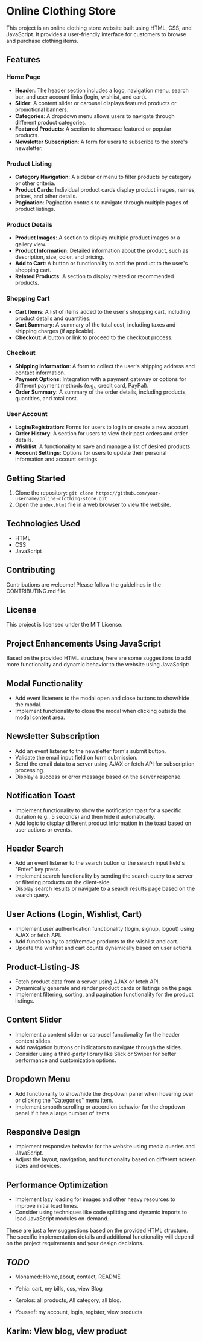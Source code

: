 # Online Clothing Store

This project is an online clothing store website built using HTML, CSS, and JavaScript. It provides a user-friendly interface for customers to browse and purchase clothing items.

## Features

### Home Page

- **Header**: The header section includes a logo, navigation menu, search bar, and user account links (login, wishlist, and cart).
- **Slider**: A content slider or carousel displays featured products or promotional banners.
- **Categories**: A dropdown menu allows users to navigate through different product categories.
- **Featured Products**: A section to showcase featured or popular products.
- **Newsletter Subscription**: A form for users to subscribe to the store's newsletter.

### Product Listing

- **Category Navigation**: A sidebar or menu to filter products by category or other criteria.
- **Product Cards**: Individual product cards display product images, names, prices, and other details.
- **Pagination**: Pagination controls to navigate through multiple pages of product listings.

### Product Details

- **Product Images**: A section to display multiple product images or a gallery view.
- **Product Information**: Detailed information about the product, such as description, size, color, and pricing.
- **Add to Cart**: A button or functionality to add the product to the user's shopping cart.
- **Related Products**: A section to display related or recommended products.

### Shopping Cart

- **Cart Items**: A list of items added to the user's shopping cart, including product details and quantities.
- **Cart Summary**: A summary of the total cost, including taxes and shipping charges (if applicable).
- **Checkout**: A button or link to proceed to the checkout process.

### Checkout

- **Shipping Information**: A form to collect the user's shipping address and contact information.
- **Payment Options**: Integration with a payment gateway or options for different payment methods (e.g., credit card, PayPal).
- **Order Summary**: A summary of the order details, including products, quantities, and total cost.

### User Account

- **Login/Registration**: Forms for users to log in or create a new account.
- **Order History**: A section for users to view their past orders and order details.
- **Wishlist**: A functionality to save and manage a list of desired products.
- **Account Settings**: Options for users to update their personal information and account settings.

## Getting Started

1. Clone the repository: `git clone https://github.com/your-username/online-clothing-store.git`
2. Open the `index.html` file in a web browser to view the website.

## Technologies Used

- HTML
- CSS
- JavaScript

## Contributing

Contributions are welcome! Please follow the guidelines in the CONTRIBUTING.md file.

## License

This project is licensed under the MIT License.

## **Project Enhancements Using JavaScript**

Based on the provided HTML structure, here are some suggestions to add more functionality and dynamic behavior to the website using JavaScript:

## **Modal Functionality**

- Add event listeners to the modal open and close buttons to show/hide the modal.
- Implement functionality to close the modal when clicking outside the modal content area.

## **Newsletter Subscription**

- Add an event listener to the newsletter form's submit button.
- Validate the email input field on form submission.
- Send the email data to a server using AJAX or fetch API for subscription processing.
- Display a success or error message based on the server response.

## **Notification Toast**

- Implement functionality to show the notification toast for a specific duration (e.g., 5 seconds) and then hide it automatically.
- Add logic to display different product information in the toast based on user actions or events.

## **Header Search**

- Add an event listener to the search button or the search input field's "Enter" key press.
- Implement search functionality by sending the search query to a server or filtering products on the client-side.
- Display search results or navigate to a search results page based on the search query.

## **User Actions (Login, Wishlist, Cart)**

- Implement user authentication functionality (login, signup, logout) using AJAX or fetch API.
- Add functionality to add/remove products to the wishlist and cart.
- Update the wishlist and cart counts dynamically based on user actions.

## **Product-Listing-JS**

- Fetch product data from a server using AJAX or fetch API.
- Dynamically generate and render product cards or listings on the page.
- Implement filtering, sorting, and pagination functionality for the product listings.

## **Content Slider**

- Implement a content slider or carousel functionality for the header content slides.
- Add navigation buttons or indicators to navigate through the slides.
- Consider using a third-party library like Slick or Swiper for better performance and customization options.

## **Dropdown Menu**

- Add functionality to show/hide the dropdown panel when hovering over or clicking the "Categories" menu item.
- Implement smooth scrolling or accordion behavior for the dropdown panel if it has a large number of items.

## **Responsive Design**

- Implement responsive behavior for the website using media queries and JavaScript.
- Adjust the layout, navigation, and functionality based on different screen sizes and devices.

## **Performance Optimization**

- Implement lazy loading for images and other heavy resources to improve initial load times.
- Consider using techniques like code splitting and dynamic imports to load JavaScript modules on-demand.

These are just a few suggestions based on the provided HTML structure. The specific implementation details and additional functionality will depend on the project requirements and your design decisions.

## **_TODO_**

- Mohamed: Home,about, contact, README

- Yehia: cart, my bills, css, view Blog

- Kerolos: all products, All category, all blog.

- Youssef: my account, login, register, view products

## Karim: View blog, view product
